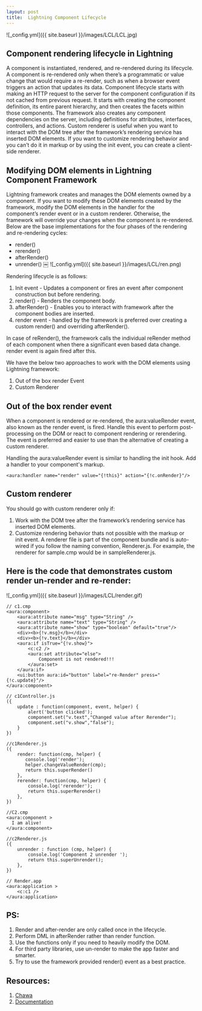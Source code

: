 ```yaml
---
layout: post
title:  Lightning Component Lifecycle 
---
```

![_config.yml]({{ site.baseurl }}/images/LCL/LCL.jpg)

## Component rendering lifecycle in Lightning 
A component is instantiated, rendered, and re-rendered during its lifecycle. A component is re-rendered only when there’s a programmatic or value change that would require a re-render, such as when a browser event triggers an action that updates its data.
Component lifecycle starts with making an HTTP request to the server for the component configuration if its not cached from previous request. It starts with creating the component definition, its entire parent hierarchy, and then creates the facets within those components. The framework also creates any component dependencies on the server, including definitions for attributes, interfaces, controllers, and actions. Custom renderer is useful when you want to interact with the DOM tree after the framework’s rendering service has inserted DOM elements. If you want to customize rendering behavior and you can’t do it in markup or by using the init event, you can create a client-side renderer.

## Modifying DOM elements in Lightning Component Framework 
Lightning framework creates and manages the DOM elements owned by a component. If you want to modify these DOM elements created by the framework, modify the DOM elements in the handler for the component’s render event or in a custom renderer. Otherwise, the framework will override your changes when the component is re-rendered. 
Below are the base implementations for the four phases of the rendering and re-rendering cycles:
* render()
* rerender()
* afterRender()
* unrender()
￼
![_config.yml]({{ site.baseurl }}/images/LCL/ren.png)

Rendering lifecycle is as follows:
1. Init event - Updates a component or fires an event after component construction but before rendering.
2. render() - Renders the component body.
3. afterRender() - Enables you to interact with framework after the component bodies are inserted. 
4. render event - handled by the framework is preferred over creating a custom render() and overriding afterRender(). 

In case of reRender(), the framework calls the individual reRender method of each component when there a significant even based data change. render event is again fired after this. 

We have the below two approaches to work with the DOM elements using Lightning framework:
1. Out of the box render Event
2. Custom Renderer

## Out of the box render event
When a component is rendered or re-rendered, the aura:valueRender event, also known as the render event, is fired. Handle this event to perform post-processing on the DOM or react to component rendering or rerendering. The event is preferred and easier to use than the alternative of creating a custom renderer.

Handling the aura:valueRender event is similar to handling the init hook. Add a handler to your component's markup.

```
<aura:handler name="render" value="{!this}" action="{!c.onRender}"/>

```
## Custom renderer 
You should go with custom renderer only if:
1. Work with the DOM tree after the framework’s rendering service has inserted DOM elements. 
2. Customize rendering behavior thats not possible with the markup or init event.
A renderer file is part of the component bundle and is auto-wired if you follow the naming convention, <componentName>Renderer.js. For example, the renderer for sample.cmp would be in sampleRenderer.js.

## Here is the code that demonstrates custom render un-render and re-render:

![_config.yml]({{ site.baseurl }}/images/LCL/render.gif) 

```
// c1.cmp 
<aura:component>
    <aura:attribute name="msg" type="String" />
    <aura:attribute name="text" type="String" />
    <aura:attribute name="show" type="boolean" default="true"/>
    <div><b>{!v.msg}</b></div>
    <div><b>{!v.text}</b></div>
    <aura:if isTrue="{!v.show}">
        <c:c2 />
        <aura:set attribute="else">
            Component is not rendered!!!
        </aura:set>
    </aura:if>
    <ui:button aura:id="button" label="re-Render" press="{!c.update}"/>
</aura:component>

// c1Controller.js
({
    update : function(component, event, helper) {
        alert('button clicked');
        component.set("v.text","Changed value after Rerender");
        component.set("v.show","false");
    } 
})

//c1Renderer.js
({
    render: function(cmp, helper) {
       console.log('render');
       helper.changeValueRender(cmp);
       return this.superRender()
    },
    rerender: function(cmp, helper) {
        console.log('rerender'); 
        return this.superRerender()
    },
})

//C2.cmp
<aura:component >
  I am alive!
</aura:component>

//c2Renderer.js
({
    unrender : function (cmp, helper) {
        console.log('Component 2 unrender '); 
        return this.superUnrender();
    },
})

// Render.app
<aura:application >
    <c:c1 />
</aura:application>

```

## PS:
1. Render and after-render are only called once in the lifecycle.
2. Perform DML in afterRender rather than render function. 
3. Use the functions only if you need to heavily modify the DOM. 
4. For third party libraries, use un-render to make the app faster and smarter. 
5. Try to use the framework provided render() event as a best practice. 

## Resources:
1. [Chawa](https://balkishankachawa.wordpress.com/2015/12/21/different-rendering-behavior-of-lightning-component/)
2. [Documentation](https://developer.salesforce.com/docs/atlas.en-us.lightning.meta/lightning/components_lifecycle.htm)